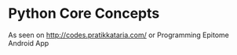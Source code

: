 # Python Core Concepts

As seen on http://codes.pratikkataria.com/ or Programming Epitome Android App